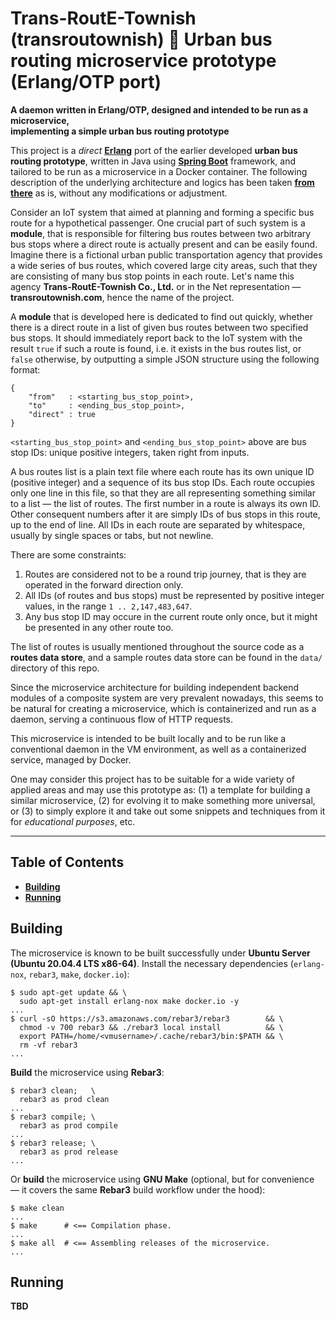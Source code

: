 # Trans-RoutE-Townish (transroutownish) :small_blue_diamond: Urban bus routing microservice prototype (Erlang/OTP port)

**A daemon written in Erlang/OTP, designed and intended to be run as a microservice,
<br />implementing a simple urban bus routing prototype**

This project is a *direct* **[Erlang](https://erlang.org "Real-time, concurrent and distributed functional language")** port of the earlier developed **urban bus routing prototype**, written in Java using **[Spring Boot](https://spring.io/projects/spring-boot "Stand-alone Spring apps builder and runner")** framework, and tailored to be run as a microservice in a Docker container. The following description of the underlying architecture and logics has been taken **[from there](https://github.com/rgolubtsov/transroutownish-proto-bus-spring-boot)** as is, without any modifications or adjustment.

Consider an IoT system that aimed at planning and forming a specific bus route for a hypothetical passenger. One crucial part of such system is a **module**, that is responsible for filtering bus routes between two arbitrary bus stops where a direct route is actually present and can be easily found. Imagine there is a fictional urban public transportation agency that provides a wide series of bus routes, which covered large city areas, such that they are consisting of many bus stop points in each route. Let's name this agency **Trans-RoutE-Townish Co., Ltd.** or in the Net representation &mdash; **transroutownish.com**, hence the name of the project.

A **module** that is developed here is dedicated to find out quickly, whether there is a direct route in a list of given bus routes between two specified bus stops. It should immediately report back to the IoT system with the result `true` if such a route is found, i.e. it exists in the bus routes list, or `false` otherwise, by outputting a simple JSON structure using the following format:

```
{
    "from"   : <starting_bus_stop_point>,
    "to"     : <ending_bus_stop_point>,
    "direct" : true
}
```

`<starting_bus_stop_point>` and `<ending_bus_stop_point>` above are bus stop IDs: unique positive integers, taken right from inputs.

A bus routes list is a plain text file where each route has its own unique ID (positive integer) and a sequence of its bus stop IDs. Each route occupies only one line in this file, so that they are all representing something similar to a list &mdash; the list of routes. The first number in a route is always its own ID. Other consequent numbers after it are simply IDs of bus stops in this route, up to the end of line. All IDs in each route are separated by whitespace, usually by single spaces or tabs, but not newline.

There are some constraints:
1. Routes are considered not to be a round trip journey, that is they are operated in the forward direction only.
2. All IDs (of routes and bus stops) must be represented by positive integer values, in the range `1 .. 2,147,483,647`.
3. Any bus stop ID may occure in the current route only once, but it might be presented in any other route too.

The list of routes is usually mentioned throughout the source code as a **routes data store**, and a sample routes data store can be found in the `data/` directory of this repo.

Since the microservice architecture for building independent backend modules of a composite system are very prevalent nowadays, this seems to be natural for creating a microservice, which is containerized and run as a daemon, serving a continuous flow of HTTP requests.

This microservice is intended to be built locally and to be run like a conventional daemon in the VM environment, as well as a containerized service, managed by Docker.

One may consider this project has to be suitable for a wide variety of applied areas and may use this prototype as: (1) a template for building a similar microservice, (2) for evolving it to make something more universal, or (3) to simply explore it and take out some snippets and techniques from it for *educational purposes*, etc.

---

## Table of Contents

* **[Building](#building)**
* **[Running](#running)**

## Building

The microservice is known to be built successfully under **Ubuntu Server (Ubuntu 20.04.4 LTS x86-64)**. Install the necessary dependencies (`erlang-nox`, `rebar3`, `make`, `docker.io`):

```
$ sudo apt-get update && \
  sudo apt-get install erlang-nox make docker.io -y
...
$ curl -sO https://s3.amazonaws.com/rebar3/rebar3        && \
  chmod -v 700 rebar3 && ./rebar3 local install          && \
  export PATH=/home/<vmusername>/.cache/rebar3/bin:$PATH && \
  rm -vf rebar3
...
```

**Build** the microservice using **Rebar3**:

```
$ rebar3 clean;   \
  rebar3 as prod clean
...
$ rebar3 compile; \
  rebar3 as prod compile
...
$ rebar3 release; \
  rebar3 as prod release
...
```

Or **build** the microservice using **GNU Make** (optional, but for convenience &mdash; it covers the same **Rebar3** build workflow under the hood):

```
$ make clean
...
$ make      # <== Compilation phase.
...
$ make all  # <== Assembling releases of the microservice.
...
```

## Running

**TBD**
